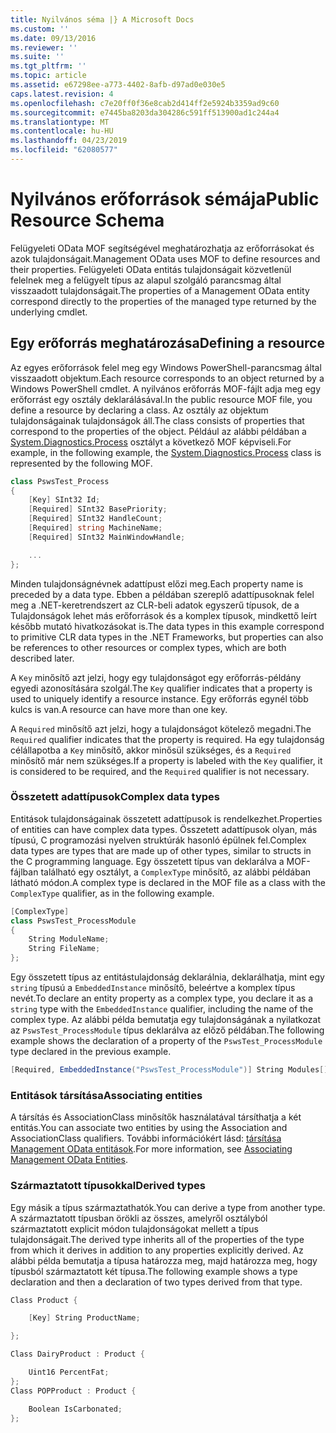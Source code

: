 ```yaml
---
title: Nyilvános séma |} A Microsoft Docs
ms.custom: ''
ms.date: 09/13/2016
ms.reviewer: ''
ms.suite: ''
ms.tgt_pltfrm: ''
ms.topic: article
ms.assetid: e67298ee-a773-4402-8afb-d97ad0e030e5
caps.latest.revision: 4
ms.openlocfilehash: c7e20ff0f36e8cab2d414ff2e5924b3359ad9c60
ms.sourcegitcommit: e7445ba8203da304286c591ff513900ad1c244a4
ms.translationtype: MT
ms.contentlocale: hu-HU
ms.lasthandoff: 04/23/2019
ms.locfileid: "62080577"
---
```

# <a name="public-resource-schema"></a><span data-ttu-id="fc661-102">Nyilvános erőforrások sémája</span><span class="sxs-lookup"><span data-stu-id="fc661-102">Public Resource Schema</span></span>

<span data-ttu-id="fc661-103">Felügyeleti OData MOF segítségével meghatározhatja az erőforrásokat és azok tulajdonságait.</span><span class="sxs-lookup"><span data-stu-id="fc661-103">Management OData uses MOF to define resources and their properties.</span></span> <span data-ttu-id="fc661-104">Felügyeleti OData entitás tulajdonságait közvetlenül felelnek meg a felügyelt típus az alapul szolgáló parancsmag által visszaadott tulajdonságait.</span><span class="sxs-lookup"><span data-stu-id="fc661-104">The properties of a Management OData entity correspond directly to the properties of the managed type returned by the underlying cmdlet.</span></span>

## <a name="defining-a-resource"></a><span data-ttu-id="fc661-105">Egy erőforrás meghatározása</span><span class="sxs-lookup"><span data-stu-id="fc661-105">Defining a resource</span></span>

<span data-ttu-id="fc661-106">Az egyes erőforrások felel meg egy Windows PowerShell-parancsmag által visszaadott objektum.</span><span class="sxs-lookup"><span data-stu-id="fc661-106">Each resource corresponds to an object returned by a Windows PowerShell cmdlet.</span></span> <span data-ttu-id="fc661-107">A nyilvános erőforrás MOF-fájlt adja meg egy erőforrást egy osztály deklarálásával.</span><span class="sxs-lookup"><span data-stu-id="fc661-107">In the public resource MOF file, you define a resource by declaring a class.</span></span> <span data-ttu-id="fc661-108">Az osztály az objektum tulajdonságainak tulajdonságok áll.</span><span class="sxs-lookup"><span data-stu-id="fc661-108">The class consists of properties that correspond to the properties of the object.</span></span> <span data-ttu-id="fc661-109">Például az alábbi példában a [System.Diagnostics.Process](/dotnet/api/System.Diagnostics.Process) osztályt a következő MOF képviseli.</span><span class="sxs-lookup"><span data-stu-id="fc661-109">For example, in the following example, the [System.Diagnostics.Process](/dotnet/api/System.Diagnostics.Process) class is represented by the following MOF.</span></span>

```csharp
class PswsTest_Process
{
    [Key] SInt32 Id;
    [Required] SInt32 BasePriority;
    [Required] SInt32 HandleCount;
    [Required] string MachineName;
    [Required] SInt32 MainWindowHandle;

    ...
};
```

<span data-ttu-id="fc661-110">Minden tulajdonságnévnek adattípust előzi meg.</span><span class="sxs-lookup"><span data-stu-id="fc661-110">Each property name is preceded by a data type.</span></span> <span data-ttu-id="fc661-111">Ebben a példában szereplő adattípusoknak felel meg a .NET-keretrendszert az CLR-beli adatok egyszerű típusok, de a Tulajdonságok lehet más erőforrások és a komplex típusok, mindkettő leírt később mutató hivatkozásokat is.</span><span class="sxs-lookup"><span data-stu-id="fc661-111">The data types in this example correspond to primitive CLR data types in the .NET Frameworks, but properties can also be references to other resources or complex types, which are both described later.</span></span>

<span data-ttu-id="fc661-112">A `Key` minősítő azt jelzi, hogy egy tulajdonságot egy erőforrás-példány egyedi azonosítására szolgál.</span><span class="sxs-lookup"><span data-stu-id="fc661-112">The `Key` qualifier indicates that a property is used to uniquely identify a resource instance.</span></span> <span data-ttu-id="fc661-113">Egy erőforrás egynél több kulcs is van.</span><span class="sxs-lookup"><span data-stu-id="fc661-113">A resource can have more than one key.</span></span>

<span data-ttu-id="fc661-114">A `Required` minősítő azt jelzi, hogy a tulajdonságot kötelező megadni.</span><span class="sxs-lookup"><span data-stu-id="fc661-114">The `Required` qualifier indicates that the property is required.</span></span> <span data-ttu-id="fc661-115">Ha egy tulajdonság célállapotba a `Key` minősítő, akkor minősül szükséges, és a `Required` minősítő már nem szükséges.</span><span class="sxs-lookup"><span data-stu-id="fc661-115">If a property is labeled with the `Key` qualifier, it is considered to be required, and the `Required` qualifier is not necessary.</span></span>

### <a name="complex-data-types"></a><span data-ttu-id="fc661-116">Összetett adattípusok</span><span class="sxs-lookup"><span data-stu-id="fc661-116">Complex data types</span></span>

<span data-ttu-id="fc661-117">Entitások tulajdonságainak összetett adattípusok is rendelkezhet.</span><span class="sxs-lookup"><span data-stu-id="fc661-117">Properties of entities can have complex data types.</span></span> <span data-ttu-id="fc661-118">Összetett adattípusok olyan, más típusú, C programozási nyelven struktúrák hasonló épülnek fel.</span><span class="sxs-lookup"><span data-stu-id="fc661-118">Complex data types are types that are made up of other types, similar to structs in the C programming language.</span></span> <span data-ttu-id="fc661-119">Egy összetett típus van deklarálva a MOF-fájlban található egy osztályt, a `ComplexType` minősítő, az alábbi példában látható módon.</span><span class="sxs-lookup"><span data-stu-id="fc661-119">A complex type is declared in the MOF file as a class with the `ComplexType` qualifier, as in the following example.</span></span>

```csharp
[ComplexType]
class PswsTest_ProcessModule
{
    String ModuleName;
    String FileName;
};
```

<span data-ttu-id="fc661-120">Egy összetett típus az entitástulajdonság deklarálnia, deklarálhatja, mint egy `string` típusú a `EmbeddedInstance` minősítő, beleértve a komplex típus nevét.</span><span class="sxs-lookup"><span data-stu-id="fc661-120">To declare an entity property as a complex type, you declare it as a `string` type with the `EmbeddedInstance` qualifier, including the name of the complex type.</span></span> <span data-ttu-id="fc661-121">Az alábbi példa bemutatja egy tulajdonságának a nyilatkozat az `PswsTest_ProcessModule` típus deklarálva az előző példában.</span><span class="sxs-lookup"><span data-stu-id="fc661-121">The following example shows the declaration of a property of the `PswsTest_ProcessModule` type declared in the previous example.</span></span>

```csharp
[Required, EmbeddedInstance("PswsTest_ProcessModule")] String Modules[];
```

### <a name="associating-entities"></a><span data-ttu-id="fc661-122">Entitások társítása</span><span class="sxs-lookup"><span data-stu-id="fc661-122">Associating entities</span></span>

<span data-ttu-id="fc661-123">A társítás és AssociationClass minősítők használatával társíthatja a két entitás.</span><span class="sxs-lookup"><span data-stu-id="fc661-123">You can associate two entities by using the Association and AssociationClass qualifiers.</span></span> <span data-ttu-id="fc661-124">További információkért lásd: [társítása Management OData entitások](./associating-management-odata-entities.md).</span><span class="sxs-lookup"><span data-stu-id="fc661-124">For more information, see [Associating Management OData Entities](./associating-management-odata-entities.md).</span></span>

### <a name="derived-types"></a><span data-ttu-id="fc661-125">Származtatott típusokkal</span><span class="sxs-lookup"><span data-stu-id="fc661-125">Derived types</span></span>

<span data-ttu-id="fc661-126">Egy másik a típus származtathatók.</span><span class="sxs-lookup"><span data-stu-id="fc661-126">You can derive a type from another type.</span></span> <span data-ttu-id="fc661-127">A származtatott típusban örökli az összes, amelyről osztályból származtatott explicit módon tulajdonságokat mellett a típus tulajdonságait.</span><span class="sxs-lookup"><span data-stu-id="fc661-127">The derived type inherits all of the properties of the type from which it derives in addition to any properties explicitly derived.</span></span> <span data-ttu-id="fc661-128">Az alábbi példa bemutatja a típusa határozza meg, majd határozza meg, hogy típusból származtatott két típusa.</span><span class="sxs-lookup"><span data-stu-id="fc661-128">The following example shows a type declaration and then a declaration of two types derived from that type.</span></span>

```csharp
Class Product {

    [Key] String ProductName;

};

Class DairyProduct : Product {

    Uint16 PercentFat;
};
Class POPProduct : Product {

    Boolean IsCarbonated;
};
```